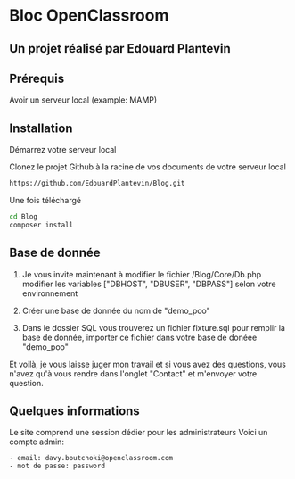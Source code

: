 # Bloc OpenClassroom
## Un projet réalisé par Edouard Plantevin 

## Prérequis

Avoir un serveur local (example: MAMP)

## Installation

Démarrez votre serveur local  

Clonez le projet Github à la racine de vos documents de votre serveur local

```sh
https://github.com/EdouardPlantevin/Blog.git
```

Une fois téléchargé

```sh
cd Blog
composer install
```

## Base de donnée

1) Je vous invite maintenant à modifier le fichier /Blog/Core/Db.php modifier les variables ["DBHOST", "DBUSER", "DBPASS"] selon votre environnement

2) Créer une base de donnée du nom de "demo_poo"

3) Dans le dossier SQL vous trouverez un fichier fixture.sql pour remplir la base de donnée, importer ce fichier dans votre base de donéee "demo_poo"


Et voilà, je vous laisse juger mon travail et si vous avez des questions, vous n'avez qu'à vous rendre dans l'onglet "Contact" et m'envoyer votre question.

## Quelques informations

Le site comprend une session dédier pour les administrateurs
Voici un compte admin: 

    - email: davy.boutchoki@openclassroom.com
    - mot de passe: password


